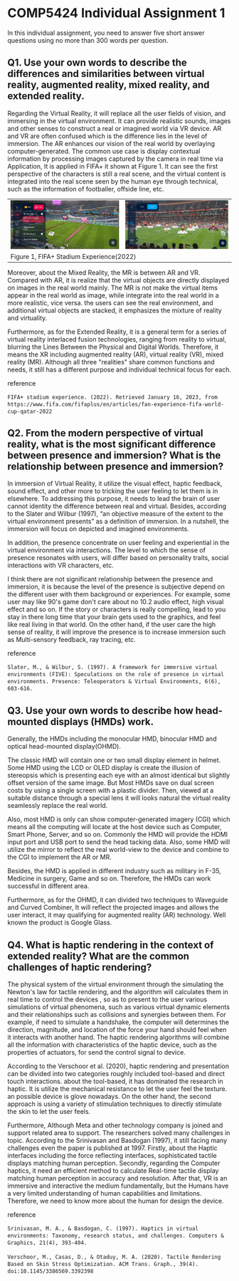 # COMP5424 Individual Assignment 1 

In this individual assignment, you need to answer five short answer questions using no more than 300 words per question.

## Q1. Use your own words to describe the differences and similarities between virtual reality, augmented reality, mixed reality, and extended reality.

Regarding the Virtual Reality, it will replace all the user fields of vision, and immersing in the virtual environment. It can provide realistic sounds, images and other senses to construct a real or imagined world via VR device. AR and VR are often confused which is the difference lies in the level of immersion. The AR enhances our vision of the real world by overlaying computer-generated. The common use case is display contextual information by processing images captured by the camera in real time via Application, It is applied in FIFA+ it shown at Figure 1. It can see the first perspective of the characters is still a real scene, and the virtual content is integrated into the real scene seen by the human eye through technical, such as the information of footballer, offside line, etc.  

<table>
<tr>
    <td><img src='./ref/q1pic1.png'/></td>
    <td><img src='./ref/q1pic2.png'/></td>
</tr>
<tr>
    <td colspan='2'>Figure 1, FIFA+ Stadium Experience(2022)</td>
</tr>
</table>

Moreover, about the Mixed Reality, the MR is between AR and VR. Compared with AR, it is realize that the virtual objects are directly displayed on images in the real world mainly. The MR is not make the virtual items appear in the real world as image, while integrate into the real world in a more realistic, vice versa. the users can see the real environment, and additional virtual objects are stacked, it emphasizes the mixture of reality and virtuality. 

Furthermore, as for the Extended Reality, it is a general term for a series of virtual reality interlaced fusion technologies, ranging from reality to virtual, blurring the Lines Between the Physical and Digital Worlds. Therefore, it means the XR including augmented reality (AR), virtual reality (VR), mixed reality (MR). Although all three "realities" share common functions and needs, it still has a different purpose and individual technical focus for each.

reference
```
FIFA+ stadium experience. (2022). Retrieved January 16, 2023, from https://www.fifa.com/fifaplus/en/articles/fan-experience-fifa-world-cup-qatar-2022 
```

## Q2. From the modern perspective of virtual reality, what is the most significant difference between presence and immersion? What is the relationship between presence and immersion?

In immersion of Virtual Reality, it utilize the visual effect, haptic feedback, sound effect, and other more to tricking the user feeling to let them is in elsewhere. To addressing this purpose, it needs to lead the brain of user cannot identity the difference between real and virtual. Besides, according to the Slater and Wilbur (1997), “an objective measure of the extent to the virtual environment presents” as a definition of immersion. In a nutshell, the immersion will focus on depicted and imagined environments.

In addition, the presence concentrate on user feeling and experiential in the virtual environment via interactions. The level to which the sense of presence resonates with users, will differ based on personality traits, social interactions with VR characters, etc.

I think there are not significant relationship between the presence and immersion, it is because the level of the presence is subjective depend on the different user with them background or experiences. For example, some user may like 90's game don't care about no 10.2 audio effect, high visual effect and so on. If the story or characters is really compelling, lead to you stay in there long time that your brain gets used to the graphics, and feel like real living in that world. On the other hand, if the user care the high sense of reality, it will improve the presence is to increase immersion such as Multi-sensory feedback, ray tracing, etc.

reference
```
Slater, M., & Wilbur, S. (1997). A framework for immersive virtual environments (FIVE): Speculations on the role of presence in virtual environments. Presence: Teleoperators & Virtual Environments, 6(6), 603-616. 
```

## Q3. Use your own words to describe how head-mounted displays (HMDs) work.

Generally, the HMDs including the monocular HMD, binocular HMD and optical head-mounted display(OHMD).

The classic HMD will contain one or two small display element in helmet. Some HMD using the LCD or OLED display is create the illusion of stereopsis which is presenting each eye with an almost identical but slightly offset version of the same image. But Most HMDs save on dual screen costs by using a single screen with a plastic divider. Then, viewed at a suitable distance through a special lens it will looks natural the virtual reality seamlessly replace the real world.

Also, most HMD is only can show computer-generated imagery (CGI) which means all the computing will locate at the host device such as Computer, Smart Phone, Server, and so on. Commonly the HMD will provide the HDMI input port and USB port to send the head tacking data. Also, some HMD will utilize the mirror to reflect the real world-view to the device and combine to the CGI to implement the AR or MR.

Besides, the HMD is applied in different industry such as military in F-35, Medicine in surgery, Game and so on. Therefore, the HMDs can work successful in different area.

Furthermore, as for the OHMD, it can divided two techniques to Waveguide and Curved Combiner, It will reflect the projected images and allows the user interact, it may qualifying for augmented reality (AR) technology. Well known the product is Google Glass.


## Q4. What is haptic rendering in the context of extended reality? What are the common challenges of haptic rendering? 

The physical system of the virtual environment through the simulating the Newton's law for tactile rendering, and the algorithm will calculates them in real time to control the devices , so as to present to the user various simulations of virtual phenomena, such as various virtual dynamic elements and their relationships such as collisions and synergies between them. For example, if need to simulate a handshake, the computer will determines the direction, magnitude, and location of the force your hand should feel when it interacts with another hand. The haptic rendering algorithms will combine all the information with characteristics of the haptic device, such as the properties of actuators, for send the control signal to device.

According to the Verschoor et al. (2020), haptic rendering and presentation can be divided into two categories roughly included tool-based and direct touch interactions. about the tool-based, it has dominated the research in haptic. It is utilize the mechanical resistance to let the user feel the texture. an possible device is glove nowadays. On the other hand, the second approach is using a variety of stimulation techniques to directly stimulate the skin to let the user feels.

Furthermore, Although Meta and other technology company is joined and support related area to support. The researchers solved many challenges in topic. According to the Srinivasan and Basdogan (1997), it still facing many challenges even the paper is published at 1997. Firstly, about the Haptic interfaces including the force reflecting interfaces, sophisticated tactile displays matching human perception. Secondly, regarding the Computer haptics, it need an efficient method to calculate Real-time tactile display matching human perception in accuracy and resolution. After that, VR is an immersive and interactive the medium fundamentally, but the Humans have a very limited understanding of human capabilities and limitations. Therefore, we need to know more about the human for design the device.

reference
```
Srinivasan, M. A., & Basdogan, C. (1997). Haptics in virtual environments: Taxonomy, research status, and challenges. Computers & Graphics, 21(4), 393-404.

Verschoor, M., Casas, D., & Otaduy, M. A. (2020). Tactile Rendering Based on Skin Stress Optimization. ACM Trans. Graph., 39(4). doi:10.1145/3386569.3392398
```